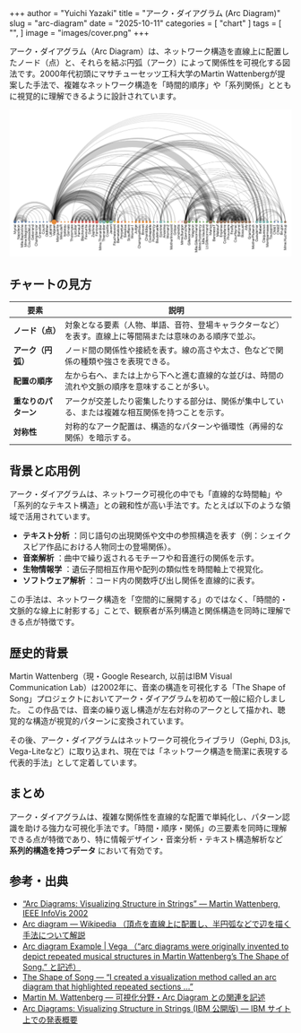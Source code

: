+++
author = "Yuichi Yazaki"
title = "アーク・ダイアグラム (Arc Diagram)"
slug = "arc-diagram"
date = "2025-10-11"
categories = [
    "chart"
]
tags = [
    "",
]
image = "images/cover.png"
+++


アーク・ダイアグラム（Arc Diagram）は、ネットワーク構造を直線上に配置したノード（点）と、それらを結ぶ円弧（アーク）によって関係性を可視化する図法です。2000年代初頭にマサチューセッツ工科大学のMartin Wattenbergが提案した手法で、複雑なネットワーク構造を「時間的順序」や「系列関係」とともに視覚的に理解できるように設計されています。


<!--more-->

![](images/mainvisual.png)

## チャートの見方

| 要素 | 説明 |
|------|------|
| **ノード（点）** | 対象となる要素（人物、単語、音符、登場キャラクターなど）を表す。直線上に等間隔または意味のある順序で並ぶ。 |
| **アーク（円弧）** | ノード間の関係性や接続を表す。線の高さや太さ、色などで関係の種類や強さを表現できる。 |
| **配置の順序** | 左から右へ、または上から下へと進む直線的な並びは、時間の流れや文脈の順序を意味することが多い。 |
| **重なりのパターン** | アークが交差したり密集したりする部分は、関係が集中している、または複雑な相互関係を持つことを示す。 |
| **対称性** | 対称的なアーク配置は、構造的なパターンや循環性（再帰的な関係）を暗示する。 |

## 背景と応用例

アーク・ダイアグラムは、ネットワーク可視化の中でも「直線的な時間軸」や「系列的なテキスト構造」との親和性が高い手法です。たとえば以下のような領域で活用されています。

- **テキスト分析** ：同じ語句の出現関係や文中の参照構造を表す（例：シェイクスピア作品における人物同士の登場関係）。  
- **音楽解析** ：曲中で繰り返されるモチーフや和音進行の関係を示す。  
- **生物情報学** ：遺伝子間相互作用や配列の類似性を時間軸上で視覚化。  
- **ソフトウェア解析** ：コード内の関数呼び出し関係を直線的に表す。  

この手法は、ネットワーク構造を「空間的に展開する」のではなく、「時間的・文脈的な線上に射影する」ことで、観察者が系列構造と関係構造を同時に理解できる点が特徴です。



## 歴史的背景

Martin Wattenberg（現・Google Research, 以前はIBM Visual Communication Lab）は2002年に、音楽の構造を可視化する「The Shape of Song」プロジェクトにおいてアーク・ダイアグラムを初めて一般に紹介しました。
この作品では、音楽の繰り返し構造が左右対称のアークとして描かれ、聴覚的な構造が視覚的パターンに変換されています。

その後、アーク・ダイアグラムはネットワーク可視化ライブラリ（Gephi, D3.js, Vega-Liteなど）に取り込まれ、現在では「ネットワーク構造を簡潔に表現する代表的手法」として定着しています。



## まとめ

アーク・ダイアグラムは、複雑な関係性を直線的な配置で単純化し、パターン認識を助ける強力な可視化手法です。「時間・順序・関係」の三要素を同時に理解できる点が特徴であり、特に情報デザイン・音楽分析・テキスト構造解析など **系列的構造を持つデータ** において有効です。



## 参考・出典

- [“Arc Diagrams: Visualizing Structure in Strings” — Martin Wattenberg, IEEE InfoVis 2002](https://research.ibm.com/publications/arc-diagrams-visualizing-structure-in-strings)
- [Arc diagram — Wikipedia （頂点を直線上に配置し、半円弧などで辺を描く手法について解説](https://en.wikipedia.org/wiki/Arc_diagram)
- [Arc diagram Example | Vega （“arc diagrams were originally invented to depict repeated musical structures in Martin Wattenberg’s The Shape of Song.” と記述）](https://vega.github.io/vega/examples/arc-diagram/)
- [The Shape of Song — “I created a visualization method called an arc diagram that highlighted repeated sections …”](https://www.bewitched.com/song.html)
- [Martin M. Wattenberg — 可視化分野・Arc Diagram との関連を記述](https://en.wikipedia.org/wiki/Martin_M._Wattenberg)
- [Arc Diagrams: Visualizing Structure in Strings (IBM 公開版) — IBM サイト上での発表概要](https://research.ibm.com/publications/arc-diagrams-visualizing-structure-in-strings)